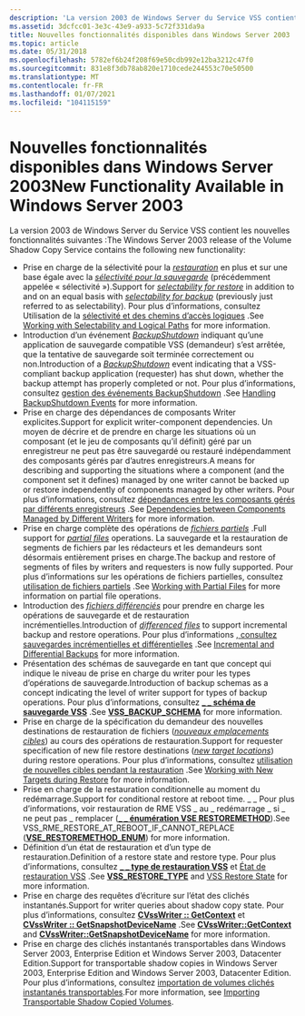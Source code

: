 ```yaml
---
description: 'La version 2003 de Windows Server du Service VSS contient les nouvelles fonctionnalités suivantes :'
ms.assetid: 3dcfcc01-3e3c-43e9-a933-5c72f331da9a
title: Nouvelles fonctionnalités disponibles dans Windows Server 2003
ms.topic: article
ms.date: 05/31/2018
ms.openlocfilehash: 5782ef6b24f208f69e50cdb992e12ba3212c47f0
ms.sourcegitcommit: 831e8f3db78ab820e1710cede244553c70e50500
ms.translationtype: MT
ms.contentlocale: fr-FR
ms.lasthandoff: 01/07/2021
ms.locfileid: "104115159"
---
```

# <a name="new-functionality-available-in-windows-server-2003"></a><span data-ttu-id="86a4e-103">Nouvelles fonctionnalités disponibles dans Windows Server 2003</span><span class="sxs-lookup"><span data-stu-id="86a4e-103">New Functionality Available in Windows Server 2003</span></span>

<span data-ttu-id="86a4e-104">La version 2003 de Windows Server du Service VSS contient les nouvelles fonctionnalités suivantes :</span><span class="sxs-lookup"><span data-stu-id="86a4e-104">The Windows Server 2003 release of the Volume Shadow Copy Service contains the following new functionality:</span></span>

-   <span data-ttu-id="86a4e-105">Prise en charge de la sélectivité pour la [*restauration*](vssgloss-s.md) en plus et sur une base égale avec la [*sélectivité pour la sauvegarde*](vssgloss-s.md) (précédemment appelée « sélectivité »).</span><span class="sxs-lookup"><span data-stu-id="86a4e-105">Support for [*selectability for restore*](vssgloss-s.md) in addition to and on an equal basis with [*selectability for backup*](vssgloss-s.md) (previously just referred to as selectability).</span></span> <span data-ttu-id="86a4e-106">Pour plus d’informations, consultez Utilisation de la [sélectivité et des chemins d’accès logiques](working-with-selectability-and-logical-paths.md) .</span><span class="sxs-lookup"><span data-stu-id="86a4e-106">See [Working with Selectability and Logical Paths](working-with-selectability-and-logical-paths.md) for more information.</span></span>
-   <span data-ttu-id="86a4e-107">Introduction d’un événement [*BackupShutdown*](vssgloss-b.md) indiquant qu’une application de sauvegarde compatible VSS (demandeur) s’est arrêtée, que la tentative de sauvegarde soit terminée correctement ou non.</span><span class="sxs-lookup"><span data-stu-id="86a4e-107">Introduction of a [*BackupShutdown*](vssgloss-b.md) event indicating that a VSS-compliant backup application (requester) has shut down, whether the backup attempt has properly completed or not.</span></span> <span data-ttu-id="86a4e-108">Pour plus d’informations, consultez [gestion des événements BackupShutdown](handling-backupshutdown-events.md) .</span><span class="sxs-lookup"><span data-stu-id="86a4e-108">See [Handling BackupShutdown Events](handling-backupshutdown-events.md) for more information.</span></span>
-   <span data-ttu-id="86a4e-109">Prise en charge des dépendances de composants Writer explicites.</span><span class="sxs-lookup"><span data-stu-id="86a4e-109">Support for explicit writer-component dependencies.</span></span> <span data-ttu-id="86a4e-110">Un moyen de décrire et de prendre en charge les situations où un composant (et le jeu de composants qu’il définit) géré par un enregistreur ne peut pas être sauvegardé ou restauré indépendamment des composants gérés par d’autres enregistreurs.</span><span class="sxs-lookup"><span data-stu-id="86a4e-110">A means for describing and supporting the situations where a component (and the component set it defines) managed by one writer cannot be backed up or restore independently of components managed by other writers.</span></span> <span data-ttu-id="86a4e-111">Pour plus d’informations, consultez [dépendances entre les composants gérés par différents enregistreurs](dependencies-between-components-managed-by-different-writers.md) .</span><span class="sxs-lookup"><span data-stu-id="86a4e-111">See [Dependencies between Components Managed by Different Writers](dependencies-between-components-managed-by-different-writers.md) for more information.</span></span>
-   <span data-ttu-id="86a4e-112">Prise en charge complète des opérations de [*fichiers partiels*](vssgloss-p.md) .</span><span class="sxs-lookup"><span data-stu-id="86a4e-112">Full support for [*partial files*](vssgloss-p.md) operations.</span></span> <span data-ttu-id="86a4e-113">La sauvegarde et la restauration de segments de fichiers par les rédacteurs et les demandeurs sont désormais entièrement prises en charge.</span><span class="sxs-lookup"><span data-stu-id="86a4e-113">The backup and restore of segments of files by writers and requesters is now fully supported.</span></span> <span data-ttu-id="86a4e-114">Pour plus d’informations sur les opérations de fichiers partielles, consultez [utilisation de fichiers partiels](working-with-partial-files.md) .</span><span class="sxs-lookup"><span data-stu-id="86a4e-114">See [Working with Partial Files](working-with-partial-files.md) for more information on partial file operations.</span></span>
-   <span data-ttu-id="86a4e-115">Introduction des [*fichiers différenciés*](vssgloss-d.md) pour prendre en charge les opérations de sauvegarde et de restauration incrémentielles.</span><span class="sxs-lookup"><span data-stu-id="86a4e-115">Introduction of [*differenced files*](vssgloss-d.md) to support incremental backup and restore operations.</span></span> <span data-ttu-id="86a4e-116">Pour plus d’informations [, consultez sauvegardes incrémentielles et différentielles](incremental-and-differential-backups.md) .</span><span class="sxs-lookup"><span data-stu-id="86a4e-116">See [Incremental and Differential Backups](incremental-and-differential-backups.md) for more information.</span></span>
-   <span data-ttu-id="86a4e-117">Présentation des schémas de sauvegarde en tant que concept qui indique le niveau de prise en charge du writer pour les types d’opérations de sauvegarde.</span><span class="sxs-lookup"><span data-stu-id="86a4e-117">Introduction of backup schemas as a concept indicating the level of writer support for types of backup operations.</span></span> <span data-ttu-id="86a4e-118">Pour plus d’informations, consultez [**\_ \_ schéma de sauvegarde VSS**](/windows/desktop/api/Vss/ne-vss-vss_backup_schema) .</span><span class="sxs-lookup"><span data-stu-id="86a4e-118">See [**VSS\_BACKUP\_SCHEMA**](/windows/desktop/api/Vss/ne-vss-vss_backup_schema) for more information.</span></span>
-   <span data-ttu-id="86a4e-119">Prise en charge de la spécification du demandeur des nouvelles destinations de restauration de fichiers ([*nouveaux emplacements cibles*](vssgloss-n.md)) au cours des opérations de restauration.</span><span class="sxs-lookup"><span data-stu-id="86a4e-119">Support for requester specification of new file restore destinations ([*new target locations*](vssgloss-n.md)) during restore operations.</span></span> <span data-ttu-id="86a4e-120">Pour plus d’informations, consultez [utilisation de nouvelles cibles pendant la restauration](working-with-new-targets-during-restore.md) .</span><span class="sxs-lookup"><span data-stu-id="86a4e-120">See [Working with New Targets during Restore](working-with-new-targets-during-restore.md) for more information.</span></span>
-   <span data-ttu-id="86a4e-121">Prise en charge de la restauration conditionnelle au moment du redémarrage.</span><span class="sxs-lookup"><span data-stu-id="86a4e-121">Support for conditional restore at reboot time.</span></span> <span data-ttu-id="86a4e-122">\_ \_ Pour plus d’informations, voir restauration de RME VSS \_ au \_ redémarrage \_ si \_ ne peut pas \_ remplacer ([**\_ \_ énumération VSE RESTOREMETHOD**](/windows/desktop/api/VsWriter/ne-vswriter-vss_restoremethod_enum)).</span><span class="sxs-lookup"><span data-stu-id="86a4e-122">See VSS\_RME\_RESTORE\_AT\_REBOOT\_IF\_CANNOT\_REPLACE ([**VSE\_RESTOREMETHOD\_ENUM**](/windows/desktop/api/VsWriter/ne-vswriter-vss_restoremethod_enum)) for more information.</span></span>
-   <span data-ttu-id="86a4e-123">Définition d’un état de restauration et d’un type de restauration.</span><span class="sxs-lookup"><span data-stu-id="86a4e-123">Definition of a restore state and restore type.</span></span> <span data-ttu-id="86a4e-124">Pour plus d’informations, consultez [**\_ \_ type de restauration VSS**](/windows/desktop/api/Vss/ne-vss-vss_restore_type) et [État de restauration VSS](vss-restore-state.md) .</span><span class="sxs-lookup"><span data-stu-id="86a4e-124">See [**VSS\_RESTORE\_TYPE**](/windows/desktop/api/Vss/ne-vss-vss_restore_type) and [VSS Restore State](vss-restore-state.md) for more information.</span></span>
-   <span data-ttu-id="86a4e-125">Prise en charge des requêtes d’écriture sur l’état des clichés instantanés.</span><span class="sxs-lookup"><span data-stu-id="86a4e-125">Support for writer queries about shadow copy state.</span></span> <span data-ttu-id="86a4e-126">Pour plus d’informations, consultez [**CVssWriter :: GetContext**](/windows/desktop/api/VsWriter/nf-vswriter-cvsswriter-getcontext) et [**CVssWriter :: GetSnapshotDeviceName**](/windows/desktop/api/VsWriter/nf-vswriter-cvsswriter-getsnapshotdevicename) .</span><span class="sxs-lookup"><span data-stu-id="86a4e-126">See [**CVssWriter::GetContext**](/windows/desktop/api/VsWriter/nf-vswriter-cvsswriter-getcontext) and [**CVssWriter::GetSnapshotDeviceName**](/windows/desktop/api/VsWriter/nf-vswriter-cvsswriter-getsnapshotdevicename) for more information.</span></span>
-   <span data-ttu-id="86a4e-127">Prise en charge des clichés instantanés transportables dans Windows Server 2003, Enterprise Edition et Windows Server 2003, Datacenter Edition.</span><span class="sxs-lookup"><span data-stu-id="86a4e-127">Support for transportable shadow copies in Windows Server 2003, Enterprise Edition and Windows Server 2003, Datacenter Edition.</span></span> <span data-ttu-id="86a4e-128">Pour plus d’informations, consultez [importation de volumes clichés instantanés transportables](importing-transportable-shadow-copied-volumes.md).</span><span class="sxs-lookup"><span data-stu-id="86a4e-128">For more information, see [Importing Transportable Shadow Copied Volumes](importing-transportable-shadow-copied-volumes.md).</span></span>

 

 



